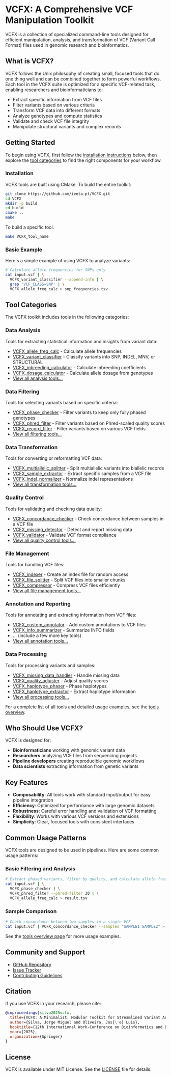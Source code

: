 # VCFX: A Comprehensive VCF Manipulation Toolkit

VCFX is a collection of specialized command-line tools designed for efficient manipulation, analysis, and transformation of VCF (Variant Call Format) files used in genomic research and bioinformatics.

## What is VCFX?

VCFX follows the Unix philosophy of creating small, focused tools that do one thing well and can be combined together to form powerful workflows. Each tool in the VCFX suite is optimized for a specific VCF-related task, enabling researchers and bioinformaticians to:

- Extract specific information from VCF files
- Filter variants based on various criteria
- Transform VCF data into different formats
- Analyze genotypes and compute statistics
- Validate and check VCF file integrity
- Manipulate structural variants and complex records

## Getting Started

To begin using VCFX, first follow the [installation instructions](#installation) below, then explore the [tool categories](#tool-categories) to find the right components for your workflow.

### Installation

VCFX tools are built using CMake. To build the entire toolkit:

```bash
git clone https://github.com/ieeta-pt/VCFX.git
cd VCFX
mkdir -p build
cd build
cmake ..
make
```

To build a specific tool:

```bash
make VCFX_tool_name
```

### Basic Example

Here's a simple example of using VCFX to analyze variants:

```bash
# Calculate allele frequencies for SNPs only
cat input.vcf | \
  VCFX_variant_classifier --append-info | \
  grep 'VCF_CLASS=SNP' | \
  VCFX_allele_freq_calc > snp_frequencies.tsv
```

## Tool Categories

The VCFX toolkit includes tools in the following categories:

### Data Analysis

Tools for extracting statistical information and insights from variant data:

- [VCFX_allele_freq_calc](VCFX_allele_freq_calc.md) - Calculate allele frequencies
- [VCFX_variant_classifier](VCFX_variant_classifier.md) - Classify variants into SNP, INDEL, MNV, or STRUCTURAL
- [VCFX_inbreeding_calculator](VCFX_inbreeding_calculator.md) - Calculate inbreeding coefficients
- [VCFX_dosage_calculator](VCFX_dosage_calculator.md) - Calculate allele dosage from genotypes
- [View all analysis tools...](tools_overview.md#data-analysis)

### Data Filtering

Tools for selecting variants based on specific criteria:

- [VCFX_phase_checker](VCFX_phase_checker.md) - Filter variants to keep only fully phased genotypes
- [VCFX_phred_filter](VCFX_phred_filter.md) - Filter variants based on Phred-scaled quality scores
- [VCFX_record_filter](VCFX_record_filter.md) - Filter variants based on various VCF fields
- [View all filtering tools...](tools_overview.md#data-filtering)

### Data Transformation

Tools for converting or reformatting VCF data:

- [VCFX_multiallelic_splitter](VCFX_multiallelic_splitter.md) - Split multiallelic variants into biallelic records
- [VCFX_sample_extractor](VCFX_sample_extractor.md) - Extract specific samples from a VCF file
- [VCFX_indel_normalizer](VCFX_indel_normalizer.md) - Normalize indel representations
- [View all transformation tools...](tools_overview.md#data-transformation)

### Quality Control

Tools for validating and checking data quality:

- [VCFX_concordance_checker](VCFX_concordance_checker.md) - Check concordance between samples in a VCF file
- [VCFX_missing_detector](VCFX_missing_detector.md) - Detect and report missing data
- [VCFX_validator](VCFX_validator.md) - Validate VCF format compliance
- [View all quality control tools...](tools_overview.md#quality-control)

### File Management

Tools for handling VCF files:

- [VCFX_indexer](VCFX_indexer.md) - Create an index file for random access
- [VCFX_file_splitter](VCFX_file_splitter.md) - Split VCF files into smaller chunks
- [VCFX_compressor](VCFX_compressor.md) - Compress VCF files efficiently
- [View all file management tools...](tools_overview.md#file-management)

### Annotation and Reporting

Tools for annotating and extracting information from VCF files:

- [VCFX_custom_annotator](VCFX_custom_annotator.md) - Add custom annotations to VCF files
- [VCFX_info_summarizer](VCFX_info_summarizer.md) - Summarize INFO fields
- ... (include a few more key tools)
- [View all annotation tools...](tools_overview.md#annotation-and-reporting)

### Data Processing

Tools for processing variants and samples:

- [VCFX_missing_data_handler](VCFX_missing_data_handler.md) - Handle missing data
- [VCFX_quality_adjuster](VCFX_quality_adjuster.md) - Adjust quality scores
- [VCFX_haplotype_phaser](VCFX_haplotype_phaser.md) - Phase haplotypes
- [VCFX_haplotype_extractor](VCFX_haplotype_extractor.md) - Extract haplotype information
- [View all processing tools...](tools_overview.md#data-processing)

For a complete list of all tools and detailed usage examples, see the [tools overview](tools_overview.md).

## Who Should Use VCFX?

VCFX is designed for:

- **Bioinformaticians** working with genomic variant data
- **Researchers** analyzing VCF files from sequencing projects
- **Pipeline developers** creating reproducible genomic workflows
- **Data scientists** extracting information from genetic variants

## Key Features

- **Composability**: All tools work with standard input/output for easy pipeline integration
- **Efficiency**: Optimized for performance with large genomic datasets
- **Robustness**: Careful error handling and validation of VCF formatting
- **Flexibility**: Works with various VCF versions and extensions
- **Simplicity**: Clear, focused tools with consistent interfaces

## Common Usage Patterns

VCFX tools are designed to be used in pipelines. Here are some common usage patterns:

### Basic Filtering and Analysis

```bash
# Extract phased variants, filter by quality, and calculate allele frequencies
cat input.vcf | \
  VCFX_phase_checker | \
  VCFX_phred_filter --phred-filter 30 | \
  VCFX_allele_freq_calc > result.tsv
```

### Sample Comparison

```bash
# Check concordance between two samples in a single VCF
cat input.vcf | VCFX_concordance_checker --samples "SAMPLE1 SAMPLE2" > concordance_report.tsv
```

See the [tools overview page](tools_overview.md#common-usage-patterns) for more usage examples.

## Community and Support

- [GitHub Repository](https://github.com/ieeta-pt/VCFX)
- [Issue Tracker](https://github.com/ieeta-pt/VCFX/issues)
- [Contributing Guidelines](CONTRIBUTING.md)

## Citation

If you use VCFX in your research, please cite:

```bibtex
@inproceedings{silva2025vcfx,
  title={VCFX: A Minimalist, Modular Toolkit for Streamlined Variant Analysis},
  author={Silva, Jorge Miguel and Oliveira, Jos{\'e} Luis},
  booktitle={12th International Work-Conference on Bioinformatics and Biomedical Engineering (IWBBIO 2025)},
  year={2025},
  organization={Springer}
}
```

## License

VCFX is available under MIT License. See the [LICENSE](LICENSE.md) file for details. 